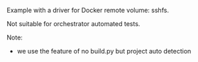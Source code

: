 Example with a driver for Docker remote volume: sshfs.

Not suitable for orchestrator automated tests.

Note:
- we use the feature of no build.py but project auto detection
